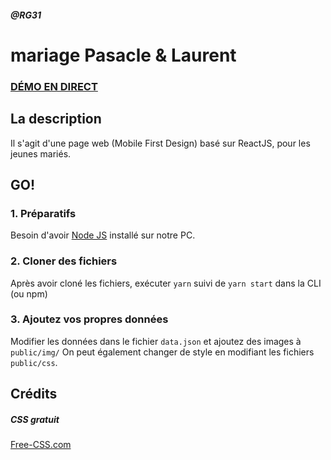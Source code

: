 
##### @RG31

# mariage Pasacle & Laurent

### <a href="https://notre-mariage.netlify.app/">DÉMO EN DIRECT</a>

## La description
Il s'agit d'une page web (Mobile First Design) basé sur ReactJS, pour les jeunes mariés.

## GO!
### 1. Préparatifs
Besoin d'avoir <a href="https://nodejs.org/">Node JS</a> installé sur notre PC.

### 2. Cloner des fichiers
Après avoir cloné les fichiers, exécuter ```yarn``` suivi de ```yarn start``` dans la CLI (ou npm)
### 3. Ajoutez vos propres données
Modifier les données dans le fichier ```data.json``` et ajoutez des images à ```public/img/```
On peut également changer de style en modifiant les fichiers ```public/css```.


## Crédits
##### CSS gratuit
<a href="https://www.free-css.com/assets/files/free-css-templates/preview/page234/interact/">Free-CSS.com </a>

